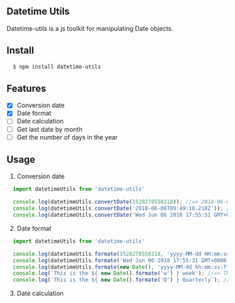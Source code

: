 ## Datetime Utils

Datetime-utils is a js toolkit for manipulating Date objects.

## Install

```bash
  $ npm install datetime-utils
```

## Features

- [x] Conversion date
- [x] Date format
- [ ] Date calculation
- [ ] Get last date by month
- [ ] Get the number of days in the year 

## Usage

1. Conversion date

```javascript
  import datetimeUtils from 'datetime-utils'

  console.log(datetimeUtils.convertDate(1528278558218)); //=> 2018-06-06T09:49:18.218Z (Typeof Date)
  console.log(datetimeUtils.convertDate('2018-06-06T09:49:18.218Z')); //=> 2018-06-06T09:49:18.218Z (Typeof Date)
  console.log(datetimeUtils.convertDate('Wed Jun 06 2018 17:55:31 GMT+0800')); //=> 2018-06-06T17:55:31.000Z (Typeof Date)
```

2. Date format

```javascript
  import datetimeUtils from 'datetime-utils'

  console.log(datetimeUtils.formate(1528278558218, 'yyyy-MM-dd HH:mm:ss')); //=> 2018-06-06 17:49:18
  console.log(datetimeUtils.formate('Wed Jun 06 2018 17:55:31 GMT+0800', 'yyyy-MM-dd hh:mm:ss')); //=> 2018-06-07 01:55:31
  console.log(datetimeUtils.formate(new Date(), 'yyyy-MM-dd hh:mm:ss:ff')); //=> 2018-06-06 06:20:56:26
  console.log(`This is the ${ new Date().formate('w') } week`); //=> This is the 3 week
  console.log(`This is the ${ new Date().formate('Q') } Quarterly`); //=> This is the 2 Quarterly
```

3. Date calculation